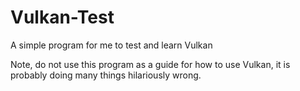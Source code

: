 # Vulkan-Test
A simple program for me to test and learn Vulkan

Note, do not use this program as a guide for how to use Vulkan, 
it is probably doing many things hilariously wrong.
